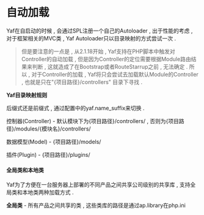 # 自动加载

Yaf在自启动的时候 , 会通过SPL注册一个自己的Autoloader , 出于性能的考虑 , 对于框架相关的MVC类 , Yaf Autoloader只以目录映射的方式尝试一次 .

> 但是要注意的一点是 , 从2.1.18开始 , Yaf支持在PHP脚本中触发对Controller的自动加载 , 但是因为Controller的定位需要根据Module路由结果来判断 , 这就造成了在Bootstrap或者RouteStarrup之前 , 无法确定 . 所以 , 对于Controller的加载 , Yaf将只会尝试去加载默认Module的Controller , 也就是只在"{项目路径}/controllers" 目录下寻找 .

**Yaf目录映射规则**

后缀式还是前缀式 , 通过配置中的yaf.name\_suffix来切换 .

控制器\(Controller\) - 默认模块下为{项目路径}/controllers/ , 否则为{项目路径}/modules/{模块名}/controllers/

数据模型\(Model\) - {项目路径}/models/

插件\(Plugin\) - {项目路径}/plugins/

#### 全局类和本地类

Yaf为了方便在一台服务器上部署的不同产品之间共享公司级别的共享库 , 支持全局类和本地类两种加载方式 . 

**全局类** - 所有产品之间共享的类 , 这些类库的路径是通过ap.library在php.ini

